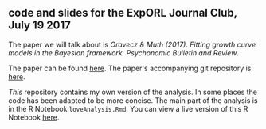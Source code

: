 ## code and slides for the ExpORL Journal Club, July 19 2017

The paper we will talk about is *Oravecz & Muth (2017). Fitting growth curve models in the Bayesian framework. Psychonomic Bulletin and Review*. 

The paper can be found [here](https://doi.org/10.3758/s13423-017-1281-0). The paper's accompanying git repository is [here](https://git.psu.edu/zzo1/FittingGCMBayesian). 

*This* repository contains my own version of the analysis. In some places the code has been adapted to be more concise. The main part of the analysis is in the R Notebook `loveAnalysis.Rmd`. You can view a live version of this R Notebook [here](http://rpubs.com/teebusch/jc-bayesgcm).